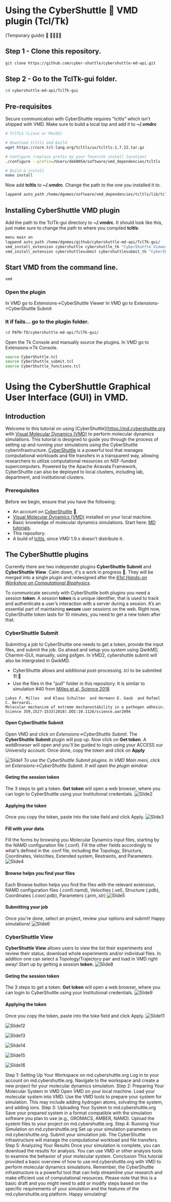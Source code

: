 # Using the CyberShuttle :rocket: VMD plugin (Tcl/Tk)
(Temporary guide) 🚧 👷‍♂️👷‍♀️

## Step 1 - Clone this repository.
```bash
git clone https://github.com/cyber-shuttle/cybershuttle-md-api.git
```

## Step 2 - Go to the TclTk-gui folder.
```bash
cd cybershuttle-md-api/TclTk-gui
```


## Pre-requisites
Secure communication with CyberShuttle requires "tcltls" which isn't shipped with VMD.
Make sure to build a local top and add it to <b>~/.vmdrc</b>
```bash
# TclTLS (Linux or MacOS)

# Download tcltls and build
wget https://core.tcl-lang.org/tcltls/uv/tcltls-1.7.22.tar.gz

# Configure (replace prefix by your favorite install location)
./configure --prefix=/Users/deb0054/software/vmd_dependencies/tcltls 

# Build & install 
make install 
```

Now add **tcltls** to <b>~/.vmdrc</b>. Change the path to the one you installed it to.
```bash
lappend auto_path /home/dgomes/software/vmd_dependencies/tcltls/lib/tcltls1.7.22/
```

## Installing CyberShuttle VMD plugin
Add the path to the TclTk-gui directory to <b>~/.vmdrc</b>. 
It should look like this, just make sure to change the path to where you compiled **tcltls**:
```bash
menu main on
lappend auto_path /home/dgomes/github/cybershuttle-md-api/TclTk-gui/
vmd_install_extension cybershuttle cybershuttle_tk "CyberShuttle Viewer"
vmd_install_extension cybershuttlesubmit cybershuttlesubmit_tk "CyberShuttle Submit"
```

## Start VMD from the command line.
```bash
vmd
```
### Open the plugin
In VMD go to Extensions->CyberShuttle Viewer
In VMD go to Extensions->CyberShuttle Submit

### It if fails... go to the plugin folder. 
```bash
cd PATH-TO/cybershuttle-md-api/TclTk-gui/
```
Open the Tk Console and manually source the plugins.
In VMD go to Extensions->Tk Console.
```bash
source CyberShuttle.tcl
source CyberShuttle_submit.tcl
source CyberShuttle_functions.tcl
```


# Using the CyberShuttle Graphical User Interface (GUI) in VMD.
## Introduction
  Welcome to this tutorial on using [CyberShuttle](https://md.cybershuttle.org with [Visual Molecular Dynamics (VMD)](https://www.ks.uiuc.edu/Research/vmd/) to perform molecular dynamics simulations. This tutorial is designed to guide you through the process of setting up and running your simulations using the CyberShuttle cyberinfrastructure. 
[CyberShuttle](https://md.cybershuttle.org) is a powerful tool that manages computational workloads and file transfers in a transparent way, allowing researchers to utilize computational resources on NSF-funded supercomputers. Powered by the Apache Airavata Framework, CyberShuttle can also be deployed to local clusters, including lab, department, and institutional clusters.

### Prerequisites
Before we begin, ensure that you have the following:
* An account on [CyberShuttle](https://md.cybershuttle.org) :rocket:.
* [Visual Molecular Dynamics (VMD)](https://www.ks.uiuc.edu/Research/vmd/) installed on your local machine.
* Basic knowledge of molecular dynamics simulations. Start here: [MD tutorials](https://www.ks.uiuc.edu/Training/Tutorials/).
* This repository.
* A build of [tcltls](https://core.tcl-lang.org/tcltls/index), since VMD 1.9.x doesn't distribute it.

## The CyberShuttle plugins
Currently there are two independet plugins **CyberShuttle Submit** and **CyberShuttle View**. Calm down, it's a work in progress :construction:. They will be merged into a single plugin and redesigned after the [_61st Hands-on Workshop on Computational Biophysics_](https://www.ks.uiuc.edu/Training/Workshop/Auburn2024/). 

To communicate securely with CyberShuttle both plugins you need a session **token**. A session **token** is a unique identifier, that is used to track and authenticate a user’s interaction with a server during a session. It’s an essential part of maintaining **secure** user sessions on the web. Right now, CyberShuttle token lasts for 10 minutes, you need to get a new token after that.

### CyberShuttle Submit
Submiting a job to CyberShuttle one needs to get a token, provide the input files, and submit the job.
Go ahead and setup you system using QwikMD, Charmm-GUI, manually, using psfgen.
In VMD2, cybershuttle submit will also be intergrated in QwikMD.
* CyberShuttle allows and additional post-processing .tcl to be submited 🏗️🚧
* Use the files in the "pull" folder in this repository. It is similar to simulation #40 from [Milles et al, Science 2018](https://doi.org/10.1126/science.aar2094)
```cite
Lukas F. Milles  and Klaus Schulten  and Hermann E. Gaub  and Rafael C. Bernardi.
Molecular mechanism of extreme mechanostability in a pathogen adhesin.
Science 359,1527-1533(2018).DOI:10.1126/science.aar2094
```
#### Open CyberShuttle Submit
Open VMD and click on _Extensions->CyberShuttle Submit_. The **CyberShuttle Submit** plugin will pop up. Now click on **Get token**. A _webBrowser_ will open and you'll be guided to login using your ACCESS our University account. Once done, copy the token and click on **Apply**

![Slide1](images/Slide1.png)
*To use the CyberShuttle Submit plugins. In VMD Main meni, click on Extensions->CyberShuttle Submit. It will open the plugin window*

#### Geting the session token
The 3 steps to get a token. **Get token** will open a web browser, where you can login to CyberShuttle using your Institutional credentials.
![Slide2](images/Slide2.png)

#### Applying the token
Once you copy the token, paste into the toke field and click Apply.
![Slide3](images/Slide3.png)

#### Fill with your data
Fill the forms by browsing you Molecular Dynamics input files, starting by the NAMD configuration file (.conf). Fill the other fields accordingly to what's defined in the .conf file, including the Topology, Structure, Coordinates, Velocities, Extended system, Restraints, and Parameters.
![Slide4](images/Slide4.png)


#### Browse helps you find your files
Each Browse button helps you find the files with the relevant extension, NAMD configuration files (.conf/.namd), Velocities (.vel), Structure (.pdb), Coordinates (.coor/.pdb), Parameters (.prm,.str)
![Slide5](images/Slide5.png)

#### Submitting your job
Once you're done, select an project, review your options and submit! Happy simulations!
![Slide6](images/Slide6.png)

### CyberShuttle View
**CyberShuttle View** allows users to view the list their experiments and review their status, download whole experiments and/or individual files. In addition one can select a Topology/Trajectory pair and load in VMD right away! Start up by getting a session **token**.
![Slide8](images/Slide8.png)

#### Geting the session token
The 3 steps to get a token. **Get token** will open a web browser, where you can login to CyberShuttle using your Institutional credentials.
![Slide9](images/Slide9.png)

#### Applying the token
Once you copy the token, paste into the toke field and click Apply.
![Slide11](images/Slide11.png)


![Slide12](images/Slide12.png)

![Slide13](images/Slide13.png)

![Slide14](images/Slide14.png)

![Slide15](images/Slide15.png)

![Slide16](images/Slide16.png)



Step 1: Setting Up Your Workspace on md.cybershuttle.org
Log in to your account on md.cybershuttle.org.
Navigate to the workspace and create a new project for your molecular dynamics simulation.
Step 2: Preparing Your Molecular System in VMD
Open VMD on your local machine.
Load your molecular system into VMD.
Use the VMD tools to prepare your system for simulation. This may include adding hydrogen atoms, solvating the system, and adding ions.
Step 3: Uploading Your System to md.cybershuttle.org
Save your prepared system in a format compatible with the simulation software you plan to use (e.g., GROMACS, AMBER, NAMD).
Upload the system files to your project on md.cybershuttle.org.
Step 4: Running Your Simulation on md.cybershuttle.org
Set up your simulation parameters on md.cybershuttle.org.
Submit your simulation job. The CyberShuttle infrastructure will manage the computational workload and file transfers.
Step 5: Analyzing Your Results
Once your simulation is complete, you can download the results for analysis. You can use VMD or other analysis tools to examine the behavior of your molecular system.
Conclusion
This tutorial provided a basic overview of how to use md.cybershuttle.org with VMD to perform molecular dynamics simulations. Remember, the CyberShuttle infrastructure is a powerful tool that can help streamline your research and make efficient use of computational resources.
Please note that this is a basic draft and you might need to add or modify steps based on the specific requirements of your simulation and the features of the md.cybershuttle.org platform. Happy simulating!



